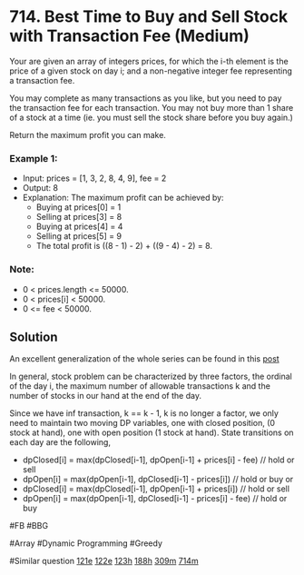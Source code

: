 # 714. Best Time to Buy and Sell Stock with Transaction Fee (Medium)

Your are given an array of integers prices, for which the i-th element is the price of a given stock on day i; and a non-negative integer fee representing a transaction fee.

You may complete as many transactions as you like, but you need to pay the transaction fee for each transaction. You may not buy more than 1 share of a stock at a time (ie. you must sell the stock share before you buy again.)

Return the maximum profit you can make.

### Example 1:
- Input: prices = [1, 3, 2, 8, 4, 9], fee = 2
- Output: 8
- Explanation: The maximum profit can be achieved by:
    - Buying at prices[0] = 1
    - Selling at prices[3] = 8
    - Buying at prices[4] = 4
    - Selling at prices[5] = 9
    - The total profit is ((8 - 1) - 2) + ((9 - 4) - 2) = 8.

### Note:
- 0 < prices.length <= 50000.
- 0 < prices[i] < 50000.
- 0 <= fee < 50000.

## Solution
An excellent generalization of the whole series can be found in this [post](https://leetcode.com/problems/best-time-to-buy-and-sell-stock-with-transaction-fee/discuss/108870/Most-consistent-ways-of-dealing-with-the-series-of-stock-problems)

In general, stock problem can be characterized by three factors, the ordinal of the day i, the maximum number of allowable transactions k and the number of stocks in our hand at the end of the day.

Since we have inf transaction, k == k - 1, k is no longer a factor, we only need to maintain two moving DP variables, one with closed position, (0 stock at hand), one with open position (1 stock at hand). State transitions on each day are the following,
- dpClosed[i] = max(dpClosed[i-1], dpOpen[i-1] + prices[i] - fee) // hold or sell
- dpOpen[i]   = max(dpOpen[i-1],   dpClosed[i-1] - prices[i])     // hold or buy
or
- dpClosed[i] = max(dpClosed[i-1], dpOpen[i-1] + prices[i])         // hold or sell
- dpOpen[i]   = max(dpOpen[i-1],   dpClosed[i-1] - prices[i] - fee) // hold or buy

#FB #BBG

#Array #Dynamic Programming #Greedy

#Similar question
[121e](../p121e/README.md) [122e](../p122e/README.md) [123h](../p123h/README.md) [188h](../p188h/README.md) [309m](../p309m/README.md) [714m](../p714m/README.md)
